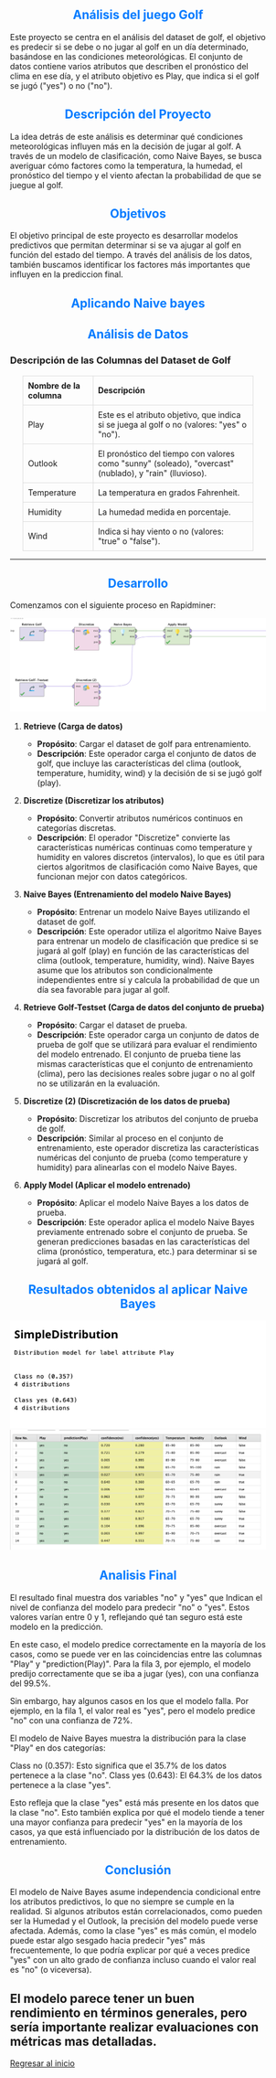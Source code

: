 <style>
    .general-content {
        margin-left: 2em; 
        margin-right: 2em; 
    }
</style>

<div class="general-content">

## <span style="color: #007BFF; text-align: center; display: block;">Análisis del juego Golf</span>

Este proyecto se centra en el análisis del dataset de golf, el objetivo es predecir si se debe o no jugar al golf en un día determinado, basándose en las condiciones meteorológicas. El conjunto de datos contiene varios atributos que describen el pronóstico del clima en ese día, y el atributo objetivo es Play, que indica si el golf se jugó ("yes") o no ("no").

## <span style="color: #007BFF; text-align: center; display: block;">Descripción del Proyecto</span>

La idea detrás de este análisis es determinar qué condiciones meteorológicas influyen más en la decisión de jugar al golf. A través de un modelo de clasificación, como Naive Bayes, se busca averiguar cómo factores como la temperatura, la humedad, el pronóstico del tiempo y el viento afectan la probabilidad de que se juegue al golf.

## <span style="color: #007BFF; text-align: center; display: block;">Objetivos</span>

El objetivo principal de este proyecto es desarrollar modelos predictivos que permitan determinar si se va ajugar al golf en función del estado del tiempo. A través del análisis de los datos, también buscamos identificar los factores más importantes que influyen en la prediccion final. 

## <span style="color: #007BFF; text-align: center; display: block;">Aplicando Naive bayes</span>

## <span style="color: #007BFF; text-align: center; display: block;">Análisis de Datos</span>

### Descripción de las Columnas del Dataset de Golf ###

<div style="text-align: center;">
    <table style="width: 90%; margin: 0 auto; border-collapse: collapse; text-align: left;">
        <thead>
        <tr>
            <th style="border: 1px solid #ddd; padding: 8px;">Nombre de la columna</th>
            <th style="border: 1px solid #ddd; padding: 8px;">Descripción</th>
        </tr>
        </thead>
        <tbody>
        <tr>
            <td style="border: 1px solid #ddd; padding: 8px;">Play</td>
            <td style="border: 1px solid #ddd; padding: 8px;">Este es el atributo objetivo, que indica si se juega al golf o no (valores: "yes" o "no").</td>
        </tr>
        <tr>
            <td style="border: 1px solid #ddd; padding: 8px;">Outlook</td>
            <td style="border: 1px solid #ddd; padding: 8px;">El pronóstico del tiempo con valores como "sunny" (soleado), "overcast" (nublado), y "rain" (lluvioso).</td>
        </tr>
        <tr>
            <td style="border: 1px solid #ddd; padding: 8px;">Temperature</td>
            <td style="border: 1px solid #ddd; padding: 8px;">La temperatura en grados Fahrenheit.</td>
        </tr>
        <tr>
            <td style="border: 1px solid #ddd; padding: 8px;">Humidity</td>
            <td style="border: 1px solid #ddd; padding: 8px;">La humedad medida en porcentaje.</td>
        </tr>
        <tr>
            <td style="border: 1px solid #ddd; padding: 8px;">Wind</td>
            <td style="border: 1px solid #ddd; padding: 8px;"> Indica si hay viento o no (valores: "true" o "false").</td>
        </tr>
        </tbody>
    </table>
</div>

---

## <span style="color: #007BFF; text-align: center; display: block;">Desarrollo</span>

Comenzamos con el siguiente proceso en Rapidminer: 

![Texto alternativo](./assets/golf1.png)

1. **Retrieve (Carga de datos)**  
   - **Propósito**: Cargar el dataset de golf para entrenamiento.
   - **Descripción**: Este operador carga el conjunto de datos de golf, que incluye las características del clima (outlook, temperature, humidity, wind) y la decisión de si se jugó golf (play).

2. **Discretize (Discretizar los atributos)**  
   - **Propósito**: Convertir atributos numéricos continuos en categorías discretas. 
   - **Descripción**:  El operador "Discretize" convierte las características numéricas continuas como temperature y humidity en valores discretos (intervalos), lo que es útil para ciertos algoritmos de clasificación como Naive Bayes, que funcionan mejor con datos categóricos.

3. **Naive Bayes (Entrenamiento del modelo Naive Bayes)**  
   - **Propósito**: Entrenar un modelo Naive Bayes utilizando el dataset de golf.
   - **Descripción**: Este operador utiliza el algoritmo Naive Bayes para entrenar un modelo de clasificación que predice si se jugará al golf (play) en función de las características del clima (outlook, temperature, humidity, wind). Naive Bayes asume que los atributos son condicionalmente independientes entre sí y calcula la probabilidad de que un día sea favorable para jugar al golf.

4. **Retrieve Golf-Testset (Carga de datos del conjunto de prueba)**  
   - **Propósito**: Cargar el dataset de prueba.
   - **Descripción**:  Este operador carga un conjunto de datos de prueba de golf que se utilizará para evaluar el rendimiento del modelo entrenado. El conjunto de prueba tiene las mismas características que el conjunto de entrenamiento (clima), pero las decisiones reales sobre jugar o no al golf no se utilizarán en la evaluación.

5. **Discretize (2) (Discretización de los datos de prueba)**  
   - **Propósito**: Discretizar los atributos del conjunto de prueba de golf.
   - **Descripción**:  Similar al proceso en el conjunto de entrenamiento, este operador discretiza las características numéricas del conjunto de prueba (como temperature y humidity) para alinearlas con el modelo Naive Bayes.

6. **Apply Model (Aplicar el modelo entrenado)**  
   - **Propósito**: Aplicar el modelo Naive Bayes a los datos de prueba.
   - **Descripción**:  Este operador aplica el modelo Naive Bayes previamente entrenado sobre el conjunto de prueba. Se generan predicciones basadas en las características del clima (pronóstico, temperatura, etc.) para determinar si se jugará al golf.

## <span style="color: #007BFF; text-align: center; display: block;">Resultados obtenidos al aplicar Naive Bayes</span>

![Texto alternativo](assets/golf2.png)
![Texto alternativo](assets/golf3.png)

## <span style="color: #007BFF; text-align: center; display: block;">Analisis Final</span>

El resultado final muestra dos variables "no" y "yes" que Indican el nivel de confianza del modelo para predecir "no" o "yes". Estos valores varían entre 0 y 1, reflejando qué tan seguro está este modelo en la predicción.

En este caso, el modelo predice correctamente en la mayoría de los casos, como se puede ver en las coincidencias entre las columnas "Play" y "prediction(Play)". Para la fila 3, por ejemplo, el modelo predijo correctamente que se iba a jugar (yes), con una confianza del 99.5%.

Sin embargo, hay algunos casos en los que el modelo falla. Por ejemplo, en la fila 1, el valor real es "yes", pero el modelo predice "no" con una confianza de 72%.

El modelo de Naive Bayes muestra la distribución para la clase "Play" en dos categorías:

Class no (0.357): Esto significa que el 35.7% de los datos pertenece a la clase "no".
Class yes (0.643): El 64.3% de los datos pertenece a la clase "yes".

Esto refleja que la clase "yes" está más presente en los datos que la clase "no". Esto también explica por qué el modelo tiende a tener una mayor confianza para predecir "yes" en la mayoría de los casos, ya que está influenciado por la distribución de los datos de entrenamiento.

## <span style="color: #007BFF; text-align: center; display: block;">Conclusión</span>

El modelo de Naive Bayes asume independencia condicional entre los atributos predictivos, lo que no siempre se cumple en la realidad. Si algunos atributos están correlacionados, como pueden ser la Humedad y el Outlook, la precisión del modelo puede verse afectada.
Además, como la clase "yes" es más común, el modelo puede estar algo sesgado hacia predecir "yes" más frecuentemente, lo que podría explicar por qué a veces predice "yes" con un alto grado de confianza incluso cuando el valor real es "no" (o viceversa).

El modelo parece tener un buen rendimiento en términos generales, pero sería importante realizar evaluaciones con métricas mas detalladas.
---

[Regresar al inicio](https://nicolorenzo1.github.io/IAPortfolioNL/)

</div>

